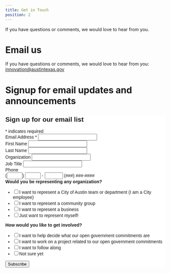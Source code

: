 ```yaml
---
title: Get in Touch
position: 2
---
```


If you have questions or comments, we would love to hear from you.

# Email us

If you have questions or comments, we would love to hear from you: [innovation@austintexas.gov](mailto:innovation@austintexas.gov)

# Signup for email updates and announcements

<!-- Begin MailChimp Signup Form -->
<link href="//cdn-images.mailchimp.com/embedcode/classic-10_7.css" rel="stylesheet" type="text/css">
<style type="text/css">
	#mc_embed_signup{background:#fff; clear:left; font:14px Helvetica,Arial,sans-serif; }
	/* Add your own MailChimp form style overrides in your site stylesheet or in this style block.
	   We recommend moving this block and the preceding CSS link to the HEAD of your HTML file. */
</style>
<div id="mc_embed_signup">
<form action="https://github.us15.list-manage.com/subscribe/post?u=6f30653c65f06ca383a19d0bf&amp;id=a35ce2a0d4" method="post" id="mc-embedded-subscribe-form" name="mc-embedded-subscribe-form" class="validate" target="_blank" novalidate>
    <div id="mc_embed_signup_scroll">
	<h2>Sign up for our email list</h2>
<div class="indicates-required"><span class="asterisk">*</span> indicates required</div>
<div class="mc-field-group">
	<label for="mce-EMAIL">Email Address  <span class="asterisk">*</span>
</label>
	<input type="email" value="" name="EMAIL" class="required email" id="mce-EMAIL">
</div>
<div class="mc-field-group">
	<label for="mce-FNAME">First Name </label>
	<input type="text" value="" name="FNAME" class="" id="mce-FNAME">
</div>
<div class="mc-field-group">
	<label for="mce-LNAME">Last Name </label>
	<input type="text" value="" name="LNAME" class="" id="mce-LNAME">
</div>
<div class="mc-field-group">
	<label for="mce-ORG">Organization </label>
	<input type="text" value="" name="ORG" class="" id="mce-ORG">
</div>
<div class="mc-field-group">
	<label for="mce-JOBTITLE">Job Title </label>
	<input type="text" value="" name="JOBTITLE" class="" id="mce-JOBTITLE">
</div>
<div class="mc-field-group size1of2">
	<label for="mce-MMERGE6">Phone </label>
    <div class="phonefield phonefield-us">
        (<span class="phonearea"><input class="phonepart " pattern="[0-9]*" id="mce-MMERGE6-area" name="MMERGE6[area]" maxlength="3" size="3" value="" type="text"></span>)
        <span class="phonedetail1"><input class="phonepart " pattern="[0-9]*" id="mce-MMERGE6-detail1" name="MMERGE6[detail1]" maxlength="3" size="3" value="" type="text"></span> - 
        <span class="phonedetail2"><input class="phonepart " pattern="[0-9]*" id="mce-MMERGE6-detail2" name="MMERGE6[detail2]" maxlength="4" size="4" value="" type="text"></span>
		<span class="small-meta nowrap">(###) ###-####</span>
    </div>
</div><div class="mc-field-group input-group">
    <strong>Would you be representing any organization? </strong>
    <ul><li><input type="checkbox" value="16" name="group[5681][16]" id="mce-group[5681]-5681-0"><label for="mce-group[5681]-5681-0">I want to represent a City of Austin team or department (I am a City employee)</label></li>
<li><input type="checkbox" value="32" name="group[5681][32]" id="mce-group[5681]-5681-1"><label for="mce-group[5681]-5681-1">I want to represent a community group</label></li>
<li><input type="checkbox" value="64" name="group[5681][64]" id="mce-group[5681]-5681-2"><label for="mce-group[5681]-5681-2">I want to represent a business</label></li>
<li><input type="checkbox" value="128" name="group[5681][128]" id="mce-group[5681]-5681-3"><label for="mce-group[5681]-5681-3">Just want to represent myself!</label></li>
</ul>
</div>
<div class="mc-field-group input-group">
    <strong>How would you like to get involved? </strong>
    <ul><li><input type="checkbox" value="1" name="group[5677][1]" id="mce-group[5677]-5677-0"><label for="mce-group[5677]-5677-0">I want to help decide what our open government commitments are</label></li>
<li><input type="checkbox" value="2" name="group[5677][2]" id="mce-group[5677]-5677-1"><label for="mce-group[5677]-5677-1">I want to work on a project related to our open government commitments</label></li>
<li><input type="checkbox" value="4" name="group[5677][4]" id="mce-group[5677]-5677-2"><label for="mce-group[5677]-5677-2">I want to follow along</label></li>
<li><input type="checkbox" value="8" name="group[5677][8]" id="mce-group[5677]-5677-3"><label for="mce-group[5677]-5677-3">Not sure yet</label></li>
</ul>
</div>
	<div id="mce-responses" class="clear">
		<div class="response" id="mce-error-response" style="display:none"></div>
		<div class="response" id="mce-success-response" style="display:none"></div>
	</div>    <!-- real people should not fill this in and expect good things - do not remove this or risk form bot signups-->
    <div style="position: absolute; left: -5000px;" aria-hidden="true"><input type="text" name="b_6f30653c65f06ca383a19d0bf_a35ce2a0d4" tabindex="-1" value=""></div>
    <div class="clear"><input type="submit" value="Subscribe" name="subscribe" id="mc-embedded-subscribe" class="button"></div>
    </div>
</form>
</div>
<script type='text/javascript' src='//s3.amazonaws.com/downloads.mailchimp.com/js/mc-validate.js'></script><script type='text/javascript'>(function($) {window.fnames = new Array(); window.ftypes = new Array();fnames[0]='EMAIL';ftypes[0]='email';fnames[1]='FNAME';ftypes[1]='text';fnames[2]='LNAME';ftypes[2]='text';fnames[5]='ORG';ftypes[5]='text';fnames[3]='JOBTITLE';ftypes[3]='text';fnames[4]='SUBMITTED';ftypes[4]='radio';fnames[6]='MMERGE6';ftypes[6]='phone';}(jQuery));var $mcj = jQuery.noConflict(true);</script>
<!--End mc_embed_signup-->
